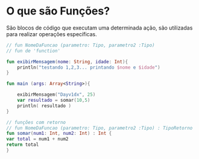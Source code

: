 # O que são Funções?

São blocos de código que executam uma determinada ação, são utilizadas para realizar operações específicas.

~~~ kotlin 
// fun NomeDaFuncao (parametro: Tipo, parametro2 :Tipo)
// fun de 'function'

fun exibirMensagem(nome: String, idade: Int){
    println("testando 1,2,3... printando $nome e $idade")
}

fun main (args: Array<String>){

    exibirMensagem("Dayv1dx", 25)
    var resultado = somar(10,5)
    println( resultado )
}

// funções com retorno
// fun NomeDaFuncao (parametro: Tipo, parametro2 :Tipo) : TipoRetorno
fun somar(num1: Int, num2: Int) : Int {
var total = num1 + num2
return total
}
~~~